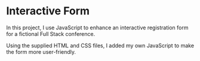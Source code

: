# Interactive Form
 
In this project, I use JavaScript to enhance an interactive registration form for a fictional Full Stack conference.

Using the supplied HTML and CSS files, I added my own JavaScript to make the form more user-friendly.